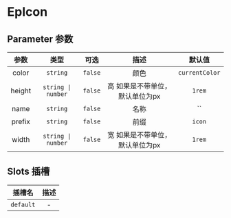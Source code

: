 # EpIcon
## Parameter 参数
| 参数 | 类型 | 可选 | 描述 | 默认值 |
| :-------: | :-------: | :-------: | :-------: | :-------: |
| color | `string` | `false` | 颜色 | `currentColor`|
| height | `string \| number` | `false` | 高 如果是不带单位，默认单位为px | `1rem`|
| name | `string` | `false` | 名称 | ``|
| prefix | `string` | `false` | 前缀 | `icon`|
| width | `string \| number` | `false` | 宽 如果是不带单位，默认单位为px | `1rem`|
## Slots 插槽
|    插槽名    |  描述   |
|:---------:|:-----:|
| `default` | - |
